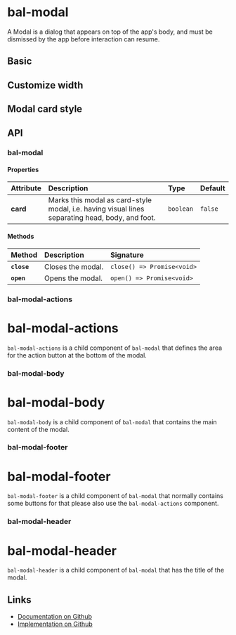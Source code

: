 # bal-modal

<!-- START: human documentation top -->

A Modal is a dialog that appears on top of the app's body, and must be dismissed by
the app before interaction can resume.

<!-- END: human documentation top -->

## Basic

<ClientOnly><docs-demo-bal-modal-67></docs-demo-bal-modal-67></ClientOnly>


## Customize width

<ClientOnly><docs-demo-bal-modal-68></docs-demo-bal-modal-68></ClientOnly>


## Modal card style

<ClientOnly><docs-demo-bal-modal-69></docs-demo-bal-modal-69></ClientOnly>



## API

### bal-modal

#### Properties

| Attribute | Description                                                                                     | Type      | Default |
| :-------- | :---------------------------------------------------------------------------------------------- | :-------- | :------ |
| **card**  | Marks this modal as card-style modal, i.e. having visual lines separating head, body, and foot. | `boolean` | `false` |

#### Methods

| Method      | Description       | Signature                  |
| :---------- | :---------------- | :------------------------- |
| **`close`** | Closes the modal. | `close() => Promise<void>` |
| **`open`**  | Opens the modal.  | `open() => Promise<void>`  |

### bal-modal-actions


# bal-modal-actions

`bal-modal-actions` is a child component of `bal-modal` that defines the area for the action button at the bottom of the modal.



### bal-modal-body


# bal-modal-body

`bal-modal-body` is a child component of `bal-modal` that contains the main content of the modal.



### bal-modal-footer


# bal-modal-footer

`bal-modal-footer` is a child component of `bal-modal` that normally contains some buttons for that please also use the `bal-modal-actions` component.


### bal-modal-header


# bal-modal-header

`bal-modal-header` is a child component of `bal-modal` that has the title of the modal.




<!-- START: human documentation bottom -->

<!-- END: human documentation bottom -->


## Links

* [Documentation on Github](https://github.com/baloise/design-system/blob/master/docs/src/components/components/bal-modal.md)
* [Implementation on Github](https://github.com/baloise/design-system/blob/master/packages/components/src/components/bal-modal)

<ClientOnly>
  <docs-component-script tag="balModal"></docs-component-script>
</ClientOnly>
